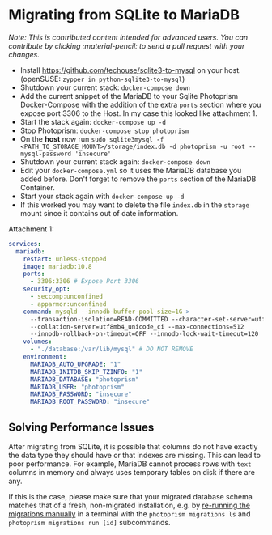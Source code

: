 # Migrating from SQLite to MariaDB

*Note: This is contributed content intended for advanced users. You can contribute by clicking :material-pencil: to send a pull request with your changes.*

- Install <https://github.com/techouse/sqlite3-to-mysql> on your host. (openSUSE: `zypper in python-sqlite3-to-mysql`)
- Shutdown your current stack: `docker-compose down`
- Add the current snippet of the MariaDB to your Sqlite Photoprism Docker-Compose with the addition of the extra `ports`
  section where you expose port 3306 to the Host. In my case this looked like attachment 1.
- Start the stack again: `docker-compose up -d`
- Stop Photoprism: `docker-compose stop photoprism`
- On the **host** now run `sudo sqlite3mysql -f <PATH_TO_STORAGE_MOUNT>/storage/index.db -d photoprism -u root --mysql-password 'insecure'`
- Shutdown your current stack again: `docker-compose down`
- Edit your `docker-compose.yml` so it uses the MariaDB database you added before. Don't forget to remove the `ports`
  section of the MariaDB Container.
- Start your stack again with `docker-compose up -d`
- If this worked you may want to delete the file `index.db` in the `storage` mount since it contains out of date
  information.

Attachment 1:

```yaml
services:
  mariadb:
    restart: unless-stopped
    image: mariadb:10.8
    ports:
      - 3306:3306 # Expose Port 3306 
    security_opt:
      - seccomp:unconfined
      - apparmor:unconfined
    command: mysqld --innodb-buffer-pool-size=1G >
      --transaction-isolation=READ-COMMITTED --character-set-server=utf8mb4
      --collation-server=utf8mb4_unicode_ci --max-connections=512
      --innodb-rollback-on-timeout=OFF --innodb-lock-wait-timeout=120
    volumes:
      - "./database:/var/lib/mysql" # DO NOT REMOVE
    environment:
      MARIADB_AUTO_UPGRADE: "1"
      MARIADB_INITDB_SKIP_TZINFO: "1"
      MARIADB_DATABASE: "photoprism"
      MARIADB_USER: "photoprism"
      MARIADB_PASSWORD: "insecure"
      MARIADB_ROOT_PASSWORD: "insecure"
```

## Solving Performance Issues

After migrating from SQLite, it is possible that columns do not have exactly the data type they should have or that indexes are missing. This can lead to poor performance. For example, MariaDB cannot process rows with `text` columns in memory and always uses temporary tables on disk if there are any.

If this is the case, please make sure that your migrated database schema matches that of a fresh, non-migrated installation, e.g. by [re-running the migrations manually](index.md) in a terminal with the `photoprism migrations ls` and `photoprism migrations run [id]` subcommands.